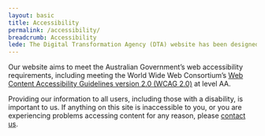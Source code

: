 ```yaml
---
layout: basic
title: Accessibility
permalink: /accessibility/
breadcrumb: Accessibility
lede: The Digital Transformation Agency (DTA) website has been designed to meet the Australian Government standard established for web accessibility.
---
```

Our website aims to meet the Australian Government’s web accessibility requirements, including meeting the World Wide Web Consortium’s [Web Content Accessibility Guidelines version 2.0 (WCAG 2.0)](http://www.w3.org/TR/WCAG20/) at level AA.

Providing our information to all users, including those with a disability, is important to us. If anything on this site is inaccessible to you, or you are experiencing problems accessing content for any reason, please [contact us](mailto:web.team@digital.gov.au?Subject=Website%20Accessibility).
